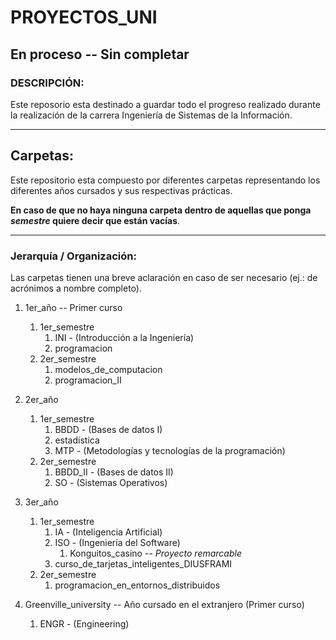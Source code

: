 # PROYECTOS_UNI

## En proceso -- Sin completar
### DESCRIPCIÓN:
Este reposorio esta destinado a guardar todo el progreso realizado durante la realización de la carrera Ingeniería de Sistemas de la Información.
___

## Carpetas:
Este repositorio esta compuesto por diferentes carpetas representando los diferentes años cursados y sus respectivas prácticas.

**En caso de que no haya ninguna carpeta dentro de aquellas que ponga *semestre* quiere decir que están vacías**.
___
### Jerarquía / Organización:
 Las carpetas tienen una breve aclaración en caso de ser necesario (ej.: de acrónimos a nombre completo).

1. 1er_año -- Primer curso 
   1. 1er_semestre
      1. INI - (Introducción a la Ingeniería)
      2. programacion
   2. 2er_semestre
      1. modelos_de_computacion
      2. programacion_II
2. 2er_año 
   1. 1er_semestre
      1. BBDD - (Bases de datos I)
      2. estadistica
      3. MTP - (Metodologías y tecnologías de la programación)
   2. 2er_semestre
      1. BBDD_II - (Bases de datos II)
      2. SO - (Sistemas Operativos)
3. 3er_año 
   1. 1er_semestre
      1. IA - (Inteligencia Artificial)
      2. ISO - (Ingeniería del Software)
         1. Konguitos_casino -- *Proyecto remarcable*
      3. curso_de_tarjetas_inteligentes_DIUSFRAMI
   2. 2er_semestre
      1. programacion_en_entornos_distribuidos
      
4. Greenville_university -- Año cursado en el extranjero (Primer curso)
   1. ENGR - (Engineering)